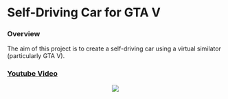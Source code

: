 # Self-Driving Car for GTA V
### Overview
The aim of this project is to create a self-driving car using a virtual similator (particularly GTA V).

### [Youtube Video](https://www.youtube.com/watch?v=BRK0wm7rrfQ)
<p align="center">
  <img src="https://github.com/hadipash/AI_GTA5/raw/master/demo.gif">
</p>
